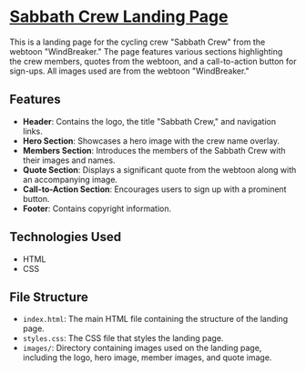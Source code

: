 # [Sabbath Crew Landing Page](https://chetpls.github.io/sbc-landing-page/)

This is a landing page for the cycling crew "Sabbath Crew" from the webtoon "WindBreaker." The page features various sections highlighting the crew members, quotes from the webtoon, and a call-to-action button for sign-ups. All images used are from the webtoon "WindBreaker."

## Features

- **Header**: Contains the logo, the title "Sabbath Crew," and navigation links.
- **Hero Section**: Showcases a hero image with the crew name overlay.
- **Members Section**: Introduces the members of the Sabbath Crew with their images and names.
- **Quote Section**: Displays a significant quote from the webtoon along with an accompanying image.
- **Call-to-Action Section**: Encourages users to sign up with a prominent button.
- **Footer**: Contains copyright information.

## Technologies Used

- HTML
- CSS

## File Structure

- `index.html`: The main HTML file containing the structure of the landing page.
- `styles.css`: The CSS file that styles the landing page.
- `images/`: Directory containing images used on the landing page, including the logo, hero image, member images, and quote image.


